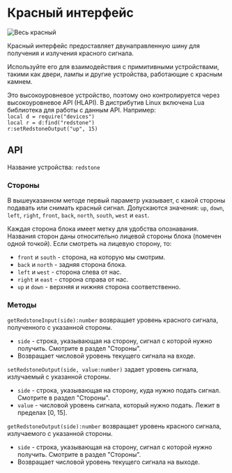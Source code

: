 # Красный интерфейс
![Весь красный](block:better_cc:redstone_interface)

Красный интерфейс предоставляет двунаправленную шину для получения и излучения красного сигнала.

Используйте его для взаимодействия с примитивными устройствами, такими как двери, лампы и другие устройства, работающие с красным камнем.

Это высокоуровневое устройство, поэтому оно контролируется через высокоуровневое API (HLAPI). В дистрибутив Linux включена Lua библиотека для работы с данным API. Например:  
`local d = require("devices")`  
`local r = d:find("redstone")`  
`r:setRedstoneOutput("up", 15)`

## API
Название устройства: `redstone`

### Стороны
В вышеуказанном методе первый параметр указывает, с какой стороны подавать или снимать красный сигнал. Допускаются значения: `up`, `down`, `left`, `right`, `front`, `back`, `north`, `south`, `west` и `east`.

Каждая сторона блока имеет метку для удобства опознавания. Названия сторон даны относительно лицевой стороны блока (помечен одной точкой). Если смотреть на лицевую сторону, то:
- `front` и `south` - сторона, на которую мы смотрим.
- `back` и `north` - задняя сторона блока.
- `left` и `west` - сторона слева от нас.
- `right` и `east` - сторона справа от нас.
- `up` и `down` - верхняя и нижняя сторона соответственно.

### Методы
`getRedstoneInput(side):number` возвращает уровень красного сигнала, полученного с указанной стороны.
- `side` - строка, указывающая на сторону, сигнал с которой нужно получить. Смотрите в раздел "Стороны".
- Возвращает числовой уровень текущего сигнала на входе.

`setRedstoneOutput(side, value:number)` задает уровень сигнала, излучаемый с указанной стороны.
- `side` - строка, указывающая на сторону, куда нужно подать сигнал. Смотрите в раздел "Стороны".
- `value` - числовой уровень сигнала, который нужно подать. Лежит в пределах [0, 15].

`getRedstoneOutput(side):number` возвращает уровень красного сигнала, излучаемого с указанной стороны.
- `side` - строка, указывающая на сторону, сигнал с которой нужно получить. Смотрите в раздел "Стороны".
- Возвращает числовой уровень текущего сигнала на выходе.

